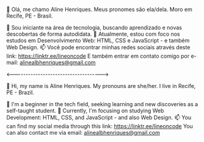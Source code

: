 👋 Olá, me chamo Aline Henriques.
Meus pronomes são ela/dela.
Moro em Recife, PE - Brasil.

👀 Sou iniciante na área de tecnologia, buscando aprendizado e novas descobertas de forma autodidata.
🌱 Atualmente, estou com foco nos estudos em Desenvolvimento Web: HTML, CSS e JavaScript - e também Web Design.
📫 Você pode encontrar minhas redes sociais através deste link: https://linktr.ee/lineoncode
E também entrar em contato comigo por e-mail: alinealbhenriques@gmail.com

<------------------------------------> 

👋 Hi, my name is Aline Henriques.
My pronouns are she/her.
I live in Recife, PE - Brazil.

👀 I'm a beginner in the tech field, seeking learning and new discoveries as a self-taught student.
🌱 Currently, I'm focusing on studying Web Development: HTML, CSS, and JavaScript - and also Web Design.
📫 You can find my social media through this link: https://linktr.ee/lineoncode
You can also contact me via email: alinealbhenriques@gmail.com
